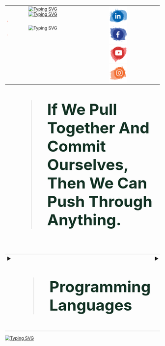
<table>
  <tr>
    <td style="width: 50%; vertical-align: top; text-align: center;">
      <!-- Typing SVG Images -->
      <a href="https://www.linkedin.com/in/a7med-elgo7ary">
        <img src="https://readme-typing-svg.demolab.com?font=Fira+Code&weight=700&size=25&pause=1000&color=130976&width=800&height=50&lines=Hallo+Genie.%F0%9F%91%A8%E2%80%8D%F0%9F%92%BB;Mein+Name+ist+Ahmed+El-Gohary.;Ich+setze+meine+fantasie+auf+den+Mars.%F0%9F%9A%80+;+Der+Fingerabdruch+ist+nich+unser+weg+.%E2%9C%A8" alt="Typing SVG">
      </a>
      <br>
      <a href="https://www.linkedin.com/in/a7med-elgo7ary">
        <img src="https://readme-typing-svg.demolab.com?font=Fira+Code&weight=500&pause=2000&color=F72EDE&multiline=true&width=700&height=110&lines=Embedded+System+Software+Engineer.;Skilled+in+AI%2C+Machine+Learning+and+Data+Science.+;Passionate+about+AI+and+Robotics.+;Dedicated+to+pushing+innovation+boundaries+in+technology." alt="Typing SVG">
      </a>
      <hr style="border: .5; height: .5px; background-color: #ff5733; width: 1%;"
      <a href="https://www.linkedin.com/in/a7med-elgo7ary"><img src="https://readme-typing-svg.demolab.com?font=Fira+Code&weight=800&size=25&pause=5000&color=5CF715&center=true&vCenter=true&multiline=true&width=700&height=40&lines=%F0%9F%A7%BF+%F0%9D%90%91+A%CC%B3+%F0%9D%90%8E+I%CC%B3+%F0%9D%90%81+F%CC%B3+%F0%9D%90%8E+A%CC%B3+%F0%9D%90%93+%F0%9F%91%BE" alt="Typing SVG" /></a>
      <hr style="border: .5; height: .5px; background-color: #ff5733; width: 1%;">
    </td>
    <td style="width: 50%; vertical-align: top; text-align: center;">
      <!-- Contact Icons -->
      <a href="https://www.linkedin.com/in/a7med-elgo7ary">
        <img src="linkedin.svg" alt="LinkedIn Profile" width="60" height=60">
      </a>
      <br>
      <a href="https://www.linkedin.com/in/a7med-elgo7ary">
        <img src="Facebook.svg" alt="Facebok Icon" width="60" height="60">
      </a>
      <br>
      <a href="https://www.linkedin.com/in/a7med-elgo7ary" target="_blank">
        <img src="Youtube.svg" alt="Youtube Icon" width="60" height="60">
      </a>
      <br>
      <a href="https://www.linkedin.com/in/a7med-elgo7ary" target="_blank">
        <img src="Instagram.svg" alt="instagram Icon" width="60" height="60">
      </a>
    </td>
    <td style="width: 50%; vertical-align: top; text-align: center;">
      <!-- Contact Icons -->
      <a href="https://wa.me/201009515837" target="_blank">
        <img src="WhatsApp.svg" alt="WhatsApp Icon" width="60" height=60"">
      </a>
      <br>
      <a href="mailto:a7medelgo7ry@gmail.com">
        <img src="Email.svg" alt="Email Icon" width="60" height="60">
      </a>
      <br>
       <a href="https://diamond-cymbal-f98.notion.site/833edfd7e627443dab51ca0a4e46e628?v=6cf75e7daeb5460a82fdb71a3be5dbd9" target="_blank">
        <img src="web.svg" alt="website Icon" width="60" height="60">
      </a>
      <br>
      <a href="https://www.kaggle.com/a7medelgo7ary" target="_blank">
        <img src="Kaggle.png" alt="Kaggle Icon" width="55" height="55">
      </a>
    </td>
    
  </tr>
</table>







<blockquote style="font-size: 50px; font-weight: bold; color:#123123;">
   If We Pull Together And Commit Ourselves, Then We Can Push Through Anything.
</blockquote>





<br>















<table>
  <tr>
    <td>
      <details>
        <summary style="font-size: 20px; font-weight: bold;">
          <blockquote style="font-size: 50px; font-weight: bold; color:#123123;">
            Programming Languages
          </blockquote>
        </summary>
        <a href="https://www.linkedin.com/in/a7med-elgo7ary">
          <img src="https://readme-typing-svg.demolab.com?font=Fira+Code&weight=300&size=15&pause=2500&color=53C8FF&multiline=true&width=400&height=30&lines=+++Thinking+++Imagining+++coffee+mixing+++coding." alt="Typing SVG"/>
        </a>
        <table>
          <tr>
            <td style="text-align: center;">
              <a href="https://www.linkedin.com/in/a7med-elgo7ary">
                <img src="c++.svg" alt="LinkedIn Profile" width="45" height="45">
              </a>
            </td>
            <td style="text-align: center;">
              <a href="https://www.linkedin.com/in/a7med-elgo7ary">
                <img src="c.svg" alt="Facebook Icon" width="45" height="45">
              </a>
            </td>
            <td style="text-align: center;">
              <a href="https://www.linkedin.com/in/a7med-elgo7ary" target="_blank">
                <img src="python.svg" alt="YouTube Icon" width="45" height="45">
              </a>
            </td>
            <td style="text-align: center;">
              <a href="https://www.linkedin.com/in/a7med-elgo7ary" target="_blank">
                <img src="Dart.svg" alt="Instagram Icon" width="45" height="45">
              </a>
            </td>
            <td style="text-align: center;">
              <a href="https://www.linkedin.com/in/a7med-elgo7ary" target="_blank">
                <img src="sql.svg" alt="Instagram Icon" width="45" height="45">
              </a>
            </td>
          </tr>
        </table>
      </details>
    </td>
    <td>
      <details>
        <summary style="font-size: 20px; font-weight: bold;">
          <blockquote style="font-size: 50px; font-weight: bold; color:#123123;">
            IDE Software
          </blockquote>
        </summary>
        <a href="https://www.linkedin.com/in/a7med-elgo7ary">
          <img src="https://readme-typing-svg.demolab.com?font=Fira+Code&weight=300&size=15&pause=2500&color=53C8FF&multiline=true&width=400&height=30&lines=+++shape+++and+++ mold+my+++code." alt="Typing SVG"/>
        </a>
        <table>
          <tr>
            <td style="text-align: center;">
              <a href="https://www.linkedin.com/in/a7med-elgo7ary">
                <img src="visual-studio-code-seeklogo.svg" alt="VS code" width="45" height="45">
              </a>
            </td>
            <td style="text-align: center;">
              <a href="https://www.linkedin.com/in/a7med-elgo7ary">
                <img src="android-studioe.svg" alt="Android studio Icon" width="45" height="45">
              </a>
            </td>
            <td style="text-align: center;">
              <a href="https://www.linkedin.com/in/a7med-elgo7ary" target="_blank">
                <img src="arduino.svg" alt="Arduino Icon" width="45" height="45">
              </a>
            </td>
            <td style="text-align: center;">
              <a href="https://www.linkedin.com/in/a7med-elgo7ary" target="_blank">
                <img src="mch.avif" alt="micrichip Icon" width="45" height="45">
              </a>
            </td>
            <td style="text-align: center;">
              <a href="https://www.linkedin.com/in/a7med-elgo7ary" target="_blank">
                <img src="anaconda.svg" alt="Anaconda Icon" width="45" height="45">
              </a>
            </td>
            <td style="text-align: center;">
              <a href="https://www.linkedin.com/in/a7med-elgo7ary" target="_blank">
                <img src="jupyter.svg" alt="Jupyter Icon" width="45" height="45">
              </a>
            </td>
            <td style="text-align: center;">
              <a href="https://www.linkedin.com/in/a7med-elgo7ary" target="_blank">
                <img src="colab.png" alt="Colab Icon" width="45" height="45">
              </a>
            </td>
          </tr>
        </table>
      </details>
    </td>
     <td>
      <details>
        <summary style="font-size: 20px; font-weight: bold;">
          <blockquote style="font-size: 50px; font-weight: bold; color:#123123;">
            Programming Languages
          </blockquote>
        </summary>
        <a href="https://www.linkedin.com/in/a7med-elgo7ary">
          <img src="https://readme-typing-svg.demolab.com?font=Fira+Code&weight=300&size=15&pause=2500&color=53C8FF&multiline=true&width=400&height=30&lines=+++Thinking+++Imagining+++coffee+mixing+++coding." alt="Typing SVG"/>
        </a>
        <table>
          <tr>
            <td style="text-align: center;">
              <a href="https://www.linkedin.com/in/a7med-elgo7ary">
                <img src="c++.svg" alt="LinkedIn Profile" width="45" height="45">
              </a>
            </td>
            <td style="text-align: center;">
              <a href="https://www.linkedin.com/in/a7med-elgo7ary">
                <img src="c.svg" alt="Facebook Icon" width="45" height="45">
              </a>
            </td>
            <td style="text-align: center;">
              <a href="https://www.linkedin.com/in/a7med-elgo7ary" target="_blank">
                <img src="python.svg" alt="YouTube Icon" width="45" height="45">
              </a>
            </td>
            <td style="text-align: center;">
              <a href="https://www.linkedin.com/in/a7med-elgo7ary" target="_blank">
                <img src="Dart.svg" alt="Instagram Icon" width="45" height="45">
              </a>
            </td>
            <td style="text-align: center;">
              <a href="https://www.linkedin.com/in/a7med-elgo7ary" target="_blank">
                <img src="sql.svg" alt="Instagram Icon" width="45" height="45">
              </a>
            </td>
          </tr>
        </table>
      </details>
    </td>
  </tr>
</table>

















<!-- Badges Row -->
<!--
<p align="center">
  <img src="https://img.shields.io/badge/stars-4.8k-brightgreen.svg" alt="Stars" />
  <img src="https://img.shields.io/badge/license-Apache--2.0-blue.svg" alt="License" />
  <img src="https://img.shields.io/badge/issues-22%20open-orange.svg" alt="Issues" />
  <img src="https://img.shields.io/badge/forks-2k-blue.svg" alt="Forks" />
  <img src="https://img.shields.io/badge/Vector%20search%20by-Qdrant-ff69b4.svg" alt="Qdrant" />
</p>
-->

<!-- Buttons Row -->
<!--
<p align="center">
  <a href="https://discord.com/">
    <img src="https://img.shields.io/badge/Join%20Discord-7289DA?style=for-the-badge&logo=discord&logoColor=white" alt="Join Discord" />
  </a>
  <a href="https://www.resumematcher.fyi/">
    <img src="https://img.shields.io/badge/www.resumematcher.fyi-yellow?style=for-the-badge" alt="Resume Matcher" />
  </a>
  <a href="https://streamlit.io/">
    <img src="https://img.shields.io/badge/Live%20Demo%20on%20Streamlit-FF2D20?style=for-the-badge&logo=streamlit&logoColor=white" alt="Live Demo on Streamlit" />
  </a>
</p>
-->

<!-- Single Button Row -->
<!--
<p align="center">
  <a href="https://docs.resumematcher.fyi/">
    <img src="https://img.shields.io/badge/Checkout%20Resume%20Matcher%20Docs-red?style=for-the-badge" alt="Resume Matcher Docs" />
  </a>
</p>
-->

<!-- Product Hunt Badge -->
<!--
<p align="center">
  <a href="https://www.producthunt.com/posts/resume-matcher">
    <img src="https://img.shields.io/badge/Product%20Hunt-red?style=for-the-badge&logo=product-hunt&logoColor=white" alt="Product Hunt" />
  </a>
</p>
-->






[![Typing SVG](https://readme-typing-svg.demolab.com?font=Fira+Code&weight=600&size=24&duration=1000&pause=400&color=BFF749&center=true&vCenter=true&multiline=true&width=1000&height=40&lines=CONTINUE+%F0%9F%A4%8C)](https://www.linkedin.com/in/a7med-elgo7ary)

<!-- Adjust appearance based on GitHub theme -->

